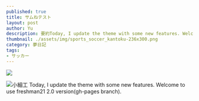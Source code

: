 ```yaml
---
published: true
title: サムねテスト
layout: post
author: Yu 
description: 要約Today, I update the theme with some new features. Welcome to use freshman21 2.0 version(gh-pages branch).
thumbnail: ./assets/img/sports_soccer_kantoku-236x300.png
category: 夢日記
tags:
- サッカー
---
```



![]({{site.baseurl}}/assets/img/sports_soccer_kantoku-236x300.png)


![]({{site.baseurl_original}}/assets/img/767ced23-4f62-444d-91ca-f1c99c20a8dd-300x169.jpg)小細工
Today, I update the theme with some new features. Welcome to use freshman21 2.0 version(gh-pages branch).


